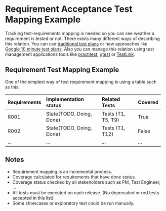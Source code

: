 # Requirement Acceptance Test Mapping Example

Tracking test-requirements mapping is needed so you can see weather a requirement is tested or not. There exists many different ways of describing this relation. You can use [traditional test plans](http://softwaretestingfundamentals.com/test-plan/) or new approaches like [Google 10 minute test plans](https://testing.googleblog.com/2011/09/10-minute-test-plan.html). Also you can manage this relation using test management applications tools like [practitest](https://www.practitest.com/), [qtest](https://www.tricentis.com/products/agile-dev-testing-qtest/) or [TestLink](http://testlink.org/).

## Requirement Test Mapping Example

One of the simplest way of test requirement mapping is using a table such as this:

| **Requirements** | **Implementation status** | **Related Tests** | **Covered** |
| :--              | :--                       | :--               | :--         |
| R001 | State(TODO, Doing, Done) | Tests (T1, T5, T9) | True|
| R002 | State(TODO, Doing, Done) | Tests (T1, T12) | False|
| ...  | ...                      | ...             | ...  |

## Notes
- Requirement mapping is an incremental process.
- Coverage calculated for requirements that have done status.
- Coverage status checked by all stakeholders such as PM, Test Engineer, ...
- All tests must be executed on each release. (No deprecated or red tests accepted in this list)
- Some showcases or exploratory test could be run manually.
